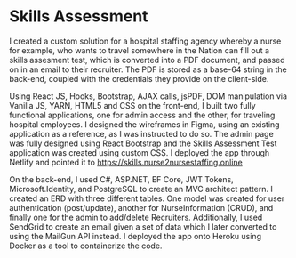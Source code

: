 # Skills Assessment

I created a custom solution for a hospital staffing agency whereby a nurse for example, who wants to travel somewhere in the Nation can fill out a skills assesment test, which is converted into a PDF document, and passed on in an email to their recruiter. The PDF is stored as a base-64 string in the back-end, coupled with the credentials they provide on the client-side. 

Using React JS, Hooks, Bootstrap, AJAX calls, jsPDF, DOM manipulation via Vanilla JS, YARN, HTML5 and CSS on the front-end, I built two fully functional applications, one for admin access and the other, for traveling hospital employees. I designed the wireframes in Figma, using an existing application as a reference, as I was instructed to do so. The admin page was fully designed using React Bootstrap and the Skills Assessment Test application was created using custom CSS. I deployed the app through Netlify and pointed it to https://skills.nurse2nursestaffing.online

On the back-end, I used C#, ASP.NET, EF Core, JWT Tokens, Microsoft.Identity, and PostgreSQL to create an MVC architect pattern. I created an ERD with three different tables. One model was created for user authentication (post/update), another for NurseInformation (CRUD), and finally one for the admin to add/delete Recruiters. Additionally, I used SendGrid to create an email given a set of data which I later converted to using the MailGun API instead. I deployed the app onto Heroku using Docker as a tool to containerize the code. 
